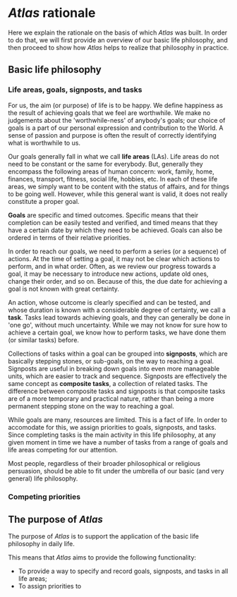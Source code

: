 # _Atlas_ rationale

Here we explain the rationale on the basis of which _Atlas_ was built. In order to do that, we will first provide an overview of our basic life philosophy, and then proceed to show how _Atlas_ helps to realize that philosophy in practice.

## Basic life philosophy

### Life areas, goals, signposts, and tasks

For us, the aim (or purpose) of life is to be happy. We define happiness as the result of achieving goals that we feel are worthwhile. We make no judgements about the 'worthwhile-ness' of anybody's goals; our choice of goals is a part of our personal expression and contribution to the World. A sense of passion and purpose is often the result of correctly identifying what is worthwhile to us.

Our goals generally fall in what we call **life areas** (LAs). Life areas do not need to be constant or the same for everybody. But, generally they encompass the following areas of human concern: work, family, home, finances, transport, fitness, social life, hobbies, etc. In each of these life areas, we simply want to be content with the status of affairs, and for things to be going well. However, while this general want is valid, it does not really constitute a proper goal.

**Goals** are specific and timed outcomes. Specific means that their completion can be easily tested and verified, and timed means that they have a certain date by which they need to be achieved. Goals can also be ordered in terms of their relative priorities.

In order to reach our goals, we need to perform a series (or a sequence) of actions. At the time of setting a goal, it may not be clear which actions to perform, and in what order. Often, as we review our progress towards a goal, it may be necessary to introduce new actions, update old ones, change their order, and so on. Because of this, the due date for achieving a goal is not known with great certainty.

An action, whose outcome is clearly specified and can be tested, and whose duration is known with a considerable degree of certainty, we call a **task**. Tasks lead towards achieving goals, and they can generally be done in 'one go', without much uncertainty. While we may not know for sure how to achieve a certain goal, we know how to perform tasks, we have done them (or similar tasks) before.

Collections of tasks within a goal can be grouped into **signposts**, which are basically stepping stones, or sub-goals, on the way to reaching a goal. Signposts are useful in breaking down goals into even more manageable units, which are easier to track and sequence. Signposts are effectively the same concept as **composite tasks**, a collection of related tasks. The difference between composite tasks and signposts is that composite tasks are of a more temporary and practical nature, rather than being a more permanent stepping stone on the way to reaching a goal.

While goals are many, resources are limited. This is a fact of life. In order to accomodate for this, we assign priorities to goals, signposts, and tasks. Since completing tasks is the main activity in this life philosophy, at any given moment in time we have a number of tasks from a range of goals and life areas competing for our attention.

Most people, regardless of their broader philosophical or religious persuasion, should be able to fit under the umbrella of our basic (and very general) life philosophy.

### Competing priorities


## The purpose of _Atlas_

The purpose of _Atlas_ is to support the application of the basic life philosophy in daily life.

This means that _Atlas_ aims to provide the following functionality:

* To provide a way to specify and record goals, signposts, and tasks in all life areas;
* To assign priorities to 



